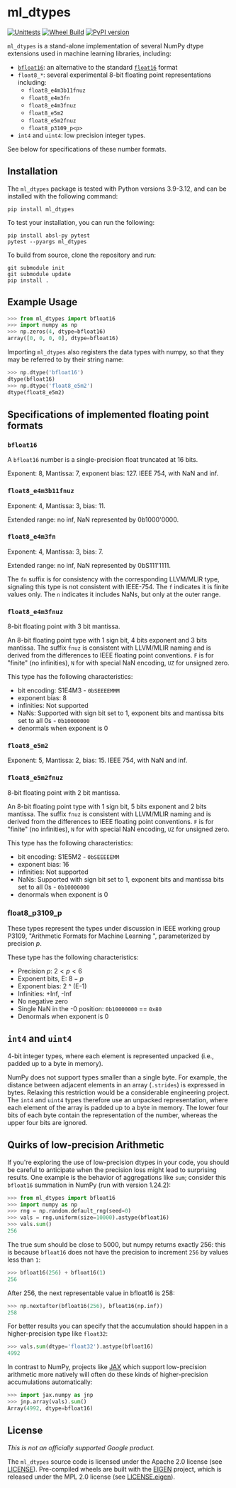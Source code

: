 # ml_dtypes

[![Unittests](https://github.com/jax-ml/ml_dtypes/actions/workflows/test.yml/badge.svg)](https://github.com/jax-ml/ml_dtypes/actions/workflows/test.yml)
[![Wheel Build](https://github.com/jax-ml/ml_dtypes/actions/workflows/wheels.yml/badge.svg)](https://github.com/jax-ml/ml_dtypes/actions/workflows/wheels.yml)
[![PyPI version](https://badge.fury.io/py/ml_dtypes.svg)](https://badge.fury.io/py/ml_dtypes)

`ml_dtypes` is a stand-alone implementation of several NumPy dtype extensions used in machine learning libraries, including:

- [`bfloat16`](https://en.wikipedia.org/wiki/Bfloat16_floating-point_format):
  an alternative to the standard [`float16`](https://en.wikipedia.org/wiki/Half-precision_floating-point_format) format
- `float8_*`: several experimental 8-bit floating point representations
  including:
  * `float8_e4m3b11fnuz`
  * `float8_e4m3fn`
  * `float8_e4m3fnuz`
  * `float8_e5m2`
  * `float8_e5m2fnuz`
  * `float8_p3109_p<p>`
- `int4` and `uint4`: low precision integer types.

See below for specifications of these number formats.

## Installation

The `ml_dtypes` package is tested with Python versions 3.9-3.12, and can be installed
with the following command:
```
pip install ml_dtypes
```
To test your installation, you can run the following:
```
pip install absl-py pytest
pytest --pyargs ml_dtypes
```
To build from source, clone the repository and run:
```
git submodule init
git submodule update
pip install .
```

## Example Usage

```python
>>> from ml_dtypes import bfloat16
>>> import numpy as np
>>> np.zeros(4, dtype=bfloat16)
array([0, 0, 0, 0], dtype=bfloat16)
```
Importing `ml_dtypes` also registers the data types with numpy, so that they may
be referred to by their string name:

```python
>>> np.dtype('bfloat16')
dtype(bfloat16)
>>> np.dtype('float8_e5m2')
dtype(float8_e5m2)
```

## Specifications of implemented floating point formats

### `bfloat16`

A `bfloat16` number is a single-precision float truncated at 16 bits.

Exponent: 8, Mantissa: 7, exponent bias: 127. IEEE 754, with NaN and inf.

### `float8_e4m3b11fnuz`

Exponent: 4, Mantissa: 3, bias: 11.

Extended range: no inf, NaN represented by 0b1000'0000.

### `float8_e4m3fn`

Exponent: 4, Mantissa: 3, bias: 7.

Extended range: no inf, NaN represented by 0bS111'1111.

The `fn` suffix is for consistency with the corresponding LLVM/MLIR type, signaling this type is not consistent with IEEE-754.  The `f` indicates it is finite values only. The `n` indicates it includes NaNs, but only at the outer range.

### `float8_e4m3fnuz`

8-bit floating point with 3 bit mantissa.

An 8-bit floating point type with 1 sign bit, 4 bits exponent and 3 bits mantissa. The suffix `fnuz` is consistent with LLVM/MLIR naming and is derived from the differences to IEEE floating point conventions. `F` is for "finite" (no infinities), `N` for with special NaN encoding, `UZ` for unsigned zero.

This type has the following characteristics:
 * bit encoding: S1E4M3 - `0bSEEEEMMM`
 * exponent bias: 8
 * infinities: Not supported
 * NaNs: Supported with sign bit set to 1, exponent bits and mantissa bits set to all 0s - `0b10000000`
 * denormals when exponent is 0

### `float8_e5m2`

Exponent: 5, Mantissa: 2, bias: 15. IEEE 754, with NaN and inf.

### `float8_e5m2fnuz`

8-bit floating point with 2 bit mantissa.

An 8-bit floating point type with 1 sign bit, 5 bits exponent and 2 bits mantissa. The suffix `fnuz` is consistent with LLVM/MLIR naming and is derived from the differences to IEEE floating point conventions. `F` is for "finite" (no infinities), `N` for with special NaN encoding, `UZ` for unsigned zero.

This type has the following characteristics:
 * bit encoding: S1E5M2 - `0bSEEEEEMM`
 * exponent bias: 16
 * infinities: Not supported
 * NaNs: Supported with sign bit set to 1, exponent bits and mantissa bits set to all 0s - `0b10000000`
 * denormals when exponent is 0

### float8_p3109_p<p>

These types represent the types under discussion in IEEE working group P3109,
"Arithmetic Formats for Machine Learning ", parameterized by precision $p$.

These type has the following characteristics:
 * Precision $p$: $2 < p < 6$
 * Exponent bits, E: $8-p$
 * Exponent bias: 2 ^ (E-1)
 * Infinities: +Inf, -Inf
 * No negative zero
 * Single NaN in the -0 position: `0b10000000` == `0x80`
 * Denormals when exponent is 0

## `int4` and `uint4`

4-bit integer types, where each element is represented unpacked (i.e., padded up
to a byte in memory).

NumPy does not support types smaller than a single byte. For example, the
distance between adjacent elements in an array (`.strides`) is expressed in
bytes. Relaxing this restriction would be a considerable engineering project.
The `int4` and `uint4` types therefore use an unpacked representation, where
each element of the array is padded up to a byte in memory. The lower four bits
of each byte contain the representation of the number, whereas the upper four
bits are ignored.

## Quirks of low-precision Arithmetic

If you're exploring the use of low-precision dtypes in your code, you should be
careful to anticipate when the precision loss might lead to surprising results.
One example is the behavior of aggregations like `sum`; consider this `bfloat16`
summation in NumPy (run with version 1.24.2):

```python
>>> from ml_dtypes import bfloat16
>>> import numpy as np
>>> rng = np.random.default_rng(seed=0)
>>> vals = rng.uniform(size=10000).astype(bfloat16)
>>> vals.sum()
256
```
The true sum should be close to 5000, but numpy returns exactly 256: this is
because `bfloat16` does not have the precision to increment `256` by values less than
`1`:

```python
>>> bfloat16(256) + bfloat16(1)
256
```
After 256, the next representable value in bfloat16 is 258:

```python
>>> np.nextafter(bfloat16(256), bfloat16(np.inf))
258
```
For better results you can specify that the accumulation should happen in a
higher-precision type like `float32`:

```python
>>> vals.sum(dtype='float32').astype(bfloat16)
4992
```
In contrast to NumPy, projects like [JAX](http://jax.readthedocs.io/) which support
low-precision arithmetic more natively will often do these kinds of higher-precision
accumulations automatically:

```python
>>> import jax.numpy as jnp
>>> jnp.array(vals).sum()
Array(4992, dtype=bfloat16)
```

## License

*This is not an officially supported Google product.*

The `ml_dtypes` source code is licensed under the Apache 2.0 license
(see [LICENSE](LICENSE)). Pre-compiled wheels are built with the
[EIGEN](https://eigen.tuxfamily.org/) project, which is released under the
MPL 2.0 license (see [LICENSE.eigen](LICENSE.eigen)).
